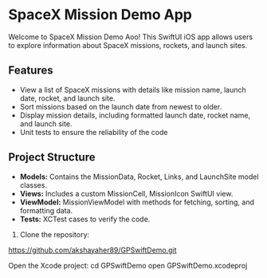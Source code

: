 # SpaceX Mission Demo App

Welcome to SpaceX Mission Demo Aoo! This SwiftUI iOS app allows users to explore information about SpaceX missions, rockets, and launch sites.

## Features

- View a list of SpaceX missions with details like mission name, launch date, rocket, and launch site.
- Sort missions based on the launch date from newest to older.
- Display mission details, including formatted launch date, rocket name, and launch site.
- Unit tests to ensure the reliability of the code

## Project Structure

- **Models:** Contains the MissionData, Rocket, Links, and LaunchSite model classes.
- **Views:** Includes a custom MissionCell, MissionIcon SwiftUI view.
- **ViewModel:** MissionViewModel with methods for fetching, sorting, and formatting data.
- **Tests:** XCTest cases to verify the code.

1. Clone the repository:
   
https://github.com/akshayaher89/GPSwiftDemo.git

Open the Xcode project:
cd GPSwiftDemo
open GPSwiftDemo.xcodeproj
